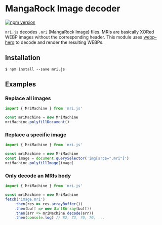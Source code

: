# MangaRock Image decoder

[![npm version](https://img.shields.io/npm/v/mri.js.svg?style=flat)](https://www.npmjs.com/package/mri.js)

`mri.js` decodes `.mri` (MangaRock Image) files. MRIs are basically XORed WEBP images without the corresponding header. This module uses [webp-hero](https://github.com/chase-moskal/webp-hero) to decode and render the resulting WEBPs.

## Installation

```
$ npm install --save mri.js
```

## Examples

### Replace all images

```js
import { MriMachine } from 'mri.js'

const mriMachine = new MriMachine
mriMachine.polyfillDocument()
```

### Replace a specific image

```js
import { MriMachine } from 'mri.js'

const mriMachine = new MriMachine
const image = document.querySelector('img[src$=".mri"]')
mriMachine.polyfillImage(image)
```

### Only decode an MRIs body

```js
import { MriMachine } from 'mri.js'

const mriMachine = new MriMachine
fetch('image.mri')
	.then(res => res.arrayBuffer())
	.then(buff => new Uint8Array(buff))
	.then(arr => mriMachine.decode(arr))
	.then(console.log) // 82, 73, 70, 70, ...
```
